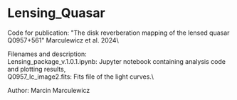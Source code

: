 # Lensing_Quasar
Code for publication: "The disk reverberation mapping of the lensed quasar Q0957+561" Marculewicz et al. 2024\

Filenames and description:\
Lensing_package_v.1.0.1.ipynb: Jupyter notebook containing analysis code and plotting results,\
Q0957_lc_image2.fits: Fits file of the light curves.\

Author: Marcin Marculewicz
